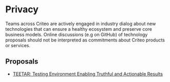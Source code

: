 # Privacy

Teams across Criteo are actively engaged in industry dialog about new technologies that can ensure a healthy ecosystem and preserve core business models. Online discussions (e.g on GitHub) of technology proposals should not be interpreted as commitments about Criteo products or services.

## Proposals

- [TEETAR: Testing Environment Enabling Truthful and Actionable Results](./TEETAR/README.md)
